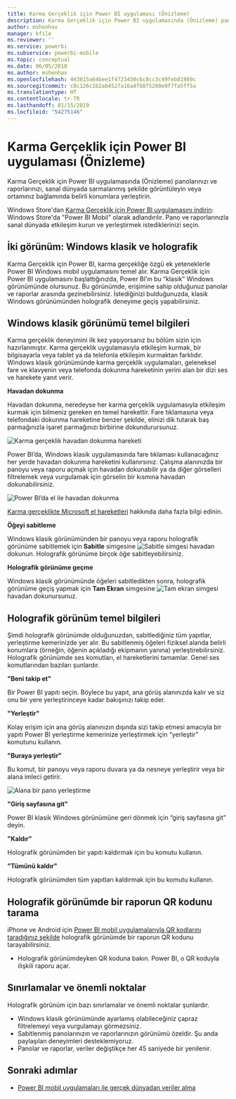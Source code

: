 ```yaml
---
title: Karma Gerçeklik için Power BI uygulaması (Önizleme)
description: Karma Gerçeklik için Power BI uygulamasında (Önizleme) panolarınızı ve raporlarınızı, sanal dünyada sarmalanmış şekilde veya ortamınız bağlamında görüntüleyin.
author: mshenhav
manager: kfile
ms.reviewer: ''
ms.service: powerbi
ms.subservice: powerbi-mobile
ms.topic: conceptual
ms.date: 06/05/2018
ms.author: mshenhav
ms.openlocfilehash: 443615a64bee1f4723450c6c8cc3c49feb81989c
ms.sourcegitcommit: c8c126c1b2ab4527a16a4fb8f5208e0f7fa5ff5a
ms.translationtype: HT
ms.contentlocale: tr-TR
ms.lasthandoff: 01/15/2019
ms.locfileid: "54275146"
---
```

# <a name="power-bi-for-mixed-reality-app-preview"></a>Karma Gerçeklik için Power BI uygulaması (Önizleme)
Karma Gerçeklik için Power BI uygulamasında (Önizleme) panolarınızı ve raporlarınızı, sanal dünyada sarmalanmış şekilde görüntüleyin veya ortamınız bağlamında belirli konumlara yerleştirin. 

Windows Store'dan [Karma Gerçeklik için Power BI uygulamasını indirin](https://www.microsoft.com/p/power-bi-mobile/9nblgggzlxn1?activetab=pivot%3aoverviewtab): Windows Store'da "Power BI Mobil" olarak adlandırılır. Pano ve raporlarınızla sanal dünyada etkileşim kurun ve yerleştirmek istediklerinizi seçin. 

## <a name="two-views-windows-classic-and-holographic"></a>İki görünüm: Windows klasik ve holografik

Karma Gerçeklik için Power BI, karma gerçekliğe özgü ek yeteneklerle Power BI Windows mobil uygulamasını temel alır. Karma Gerçeklik için Power BI uygulamasını başlattığınızda, Power BI’ın bu “klasik” Windows görünümünde olursunuz. Bu görünümde, erişimine sahip olduğunuz panolar ve raporlar arasında gezinebilirsiniz. İstediğinizi bulduğunuzda, klasik Windows görünümünden holografik deneyime geçiş yapabilirsiniz. 


## <a name="windows-classic-view-basics"></a>Windows klasik görünümü temel bilgileri

Karma gerçeklik deneyimini ilk kez yaşıyorsanız bu bölüm sizin için hazırlanmıştır. Karma gerçeklik uygulamasıyla etkileşim kurmak, bir bilgisayarla veya tablet ya da telefonla etkileşim kurmaktan farklıdır. Windows klasik görünümünde karma gerçeklik uygulamaları, geleneksel fare ve klavyenin veya telefonda dokunma hareketinin yerini alan bir dizi ses ve harekete yanıt verir. 

**Havadan dokunma**

Havadan dokunma, neredeyse her karma gerçeklik uygulamasıyla etkileşim kurmak için bilmeniz gereken en temel harekettir. Fare tıklamasına veya telefondaki dokunma hareketine benzer şekilde, elinizi dik tutarak baş parmağınızla işaret parmağınızı birbirine dokundurursunuz.  

![Karma gerçeklik havadan dokunma hareketi](./media/mobile-mixed-reality-app/power-bi-hololens-airtap.png)

Power BI’da, Windows klasik uygulamasında fare tıklaması kullanacağınız her yerde havadan dokunma hareketini kullanırsınız. Çalışma alanınızda bir panoyu veya raporu açmak için havadan dokunabilir ya da diğer görselleri filtrelemek veya vurgulamak için görselin bir kısmına havadan dokunabilirsiniz.

![Power BI’da el ile havadan dokunma](./media/mobile-mixed-reality-app/power-bi-hololens-airtap-hand.png) 

[Karma gerçeklikte Microsoft el hareketleri](https://developer.microsoft.com/windows/mixed-reality/gestures) hakkında daha fazla bilgi edinin.

**Öğeyi sabitleme** 

Windows klasik görünümünden bir panoyu veya raporu holografik görünüme sabitlemek için **Sabitle** simgesine ![Sabitle simgesi](./media/mobile-mixed-reality-app/power-bi-hololens-pin.png) havadan dokunun. Holografik görünüme birçok öğe sabitleyebilirsiniz. 

**Holografik görünüme geçme**

Windows klasik görünümünde öğeleri sabitledikten sonra, holografik görünüme geçiş yapmak için **Tam Ekran** simgesine ![Tam ekran simgesi](./media/mobile-mixed-reality-app/power-bi-hololens-fullscreen.png) havadan dokunursunuz. 


## <a name="holographic-view-basics"></a>Holografik görünüm temel bilgileri

Şimdi holografik görünümde olduğunuzdan, sabitlediğiniz tüm yapıtlar, yerleştirme kemerinizde yer alır. Bu sabitlenmiş öğeleri fiziksel alanda belirli konumlara (örneğin, öğenin açıkladığı ekipmanın yanına) yerleştirebilirsiniz. Holografik görünümde ses komutları, el hareketlerini tamamlar. Genel ses komutlarından bazıları şunlardır.

**"Beni takip et"** 

Bir Power BI yapıtı seçin. Böylece bu yapıt, ana görüş alanınızda kalır ve siz onu bir yere yerleştirinceye kadar bakışınızı takip eder.

**"Yerleştir"** 

Kolay erişim için ana görüş alanınızın dışında sizi takip etmesi amacıyla bir yapıtı Power BI yerleştirme kemerinize yerleştirmek için “yerleştir” komutunu kullanın.

**"Buraya yerleştir"**

Bu komut, bir panoyu veya raporu duvara ya da nesneye yerleştirir veya bir alana imleci getirir.

![Alana bir pano yerleştirme](./media/mobile-mixed-reality-app/power-bi-hololens-place-visuals.png)

**"Giriş sayfasına git"**

Power BI klasik Windows görünümüne geri dönmek için “giriş sayfasına git” deyin. 

**"Kaldır"**

Holografik görünümden bir yapıtı kaldırmak için bu komutu kullanın.

**"Tümünü kaldır"** 

Holografik görünümden tüm yapıtları kaldırmak için bu komutu kullanın.


## <a name="scan-a-report-qr-code-in-holographic-view"></a>Holografik görünümde bir raporun QR kodunu tarama

iPhone ve Android için [Power BI mobil uygulamalarıyla QR kodlarını taradığınız şekilde](mobile-apps-qr-code.md) holografik görünümde bir raporun QR kodunu tarayabilirsiniz.

- Holografik görünümdeyken QR koduna bakın. Power BI, o QR koduyla ilişkili raporu açar.

## <a name="limitations-and-considerations"></a>Sınırlamalar ve önemli noktalar

Holografik görünüm için bazı sınırlamalar ve önemli noktalar şunlardır.

- Windows klasik görünümünde ayarlamış olabileceğiniz çapraz filtrelemeyi veya vurgulamayı görmezsiniz.
- Sabitlenmiş panolarınızın ve raporlarınızın görünümü özeldir. Şu anda paylaşılan deneyimleri desteklemiyoruz.
- Panolar ve raporlar, veriler değiştikçe her 45 saniyede bir yenilenir.


## <a name="next-steps"></a>Sonraki adımlar

- [Power BI mobil uygulamaları ile gerçek dünyadan veriler alma](mobile-apps-data-in-real-world-context.md)

 



